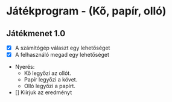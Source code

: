 # Játékprogram - (Kő, papír, olló)

## Játékmenet 1.0
- [x] A számítógép választ egy lehetőséget
- [x] A felhasználó megad egy lehetőséget
- Nyerés:
	- Kő legyőzi az ollót.
	- Papír legyőzi a követ.
	- Olló legyőzi a papírt.
- [] Kiírjuk az eredményt